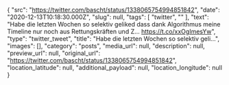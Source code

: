{
  "src": "https://twitter.com/bascht/status/1338065754994851842",
  "date": "2020-12-13T10:18:30.000Z",
  "slug": null,
  "tags": [
    "twitter",
    ""
  ],
  "text": "Habe die letzten Wochen so selektiv geliked dass dank Algorithmus meine Timeline nur noch aus Rettungskräften und Z… https://t.co/xxOgImesYw",
  "type": "twitter_tweet",
  "title": "Habe die letzten Wochen so selektiv geli…",
  "images": [],
  "category": "posts",
  "media_url": null,
  "description": null,
  "preview_url": null,
  "original_url": "https://twitter.com/bascht/status/1338065754994851842",
  "location_latitude": null,
  "additional_payload": null,
  "location_longitude": null
}